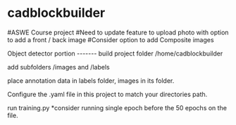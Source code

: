 # cadblockbuilder
#ASWE Course project 
#Need to update feature to upload photo with option to add a front / back image
#Consider option to add Composite images




Object detector portion -------
build project folder /home/cadblockbuilder

add subfolders /images and /labels

place annotation data in labels folder, images in its folder. 

Configure the .yaml file in this project to match your directories path. 

run training.py *consider running single epoch before the 50 epochs on the file. 



